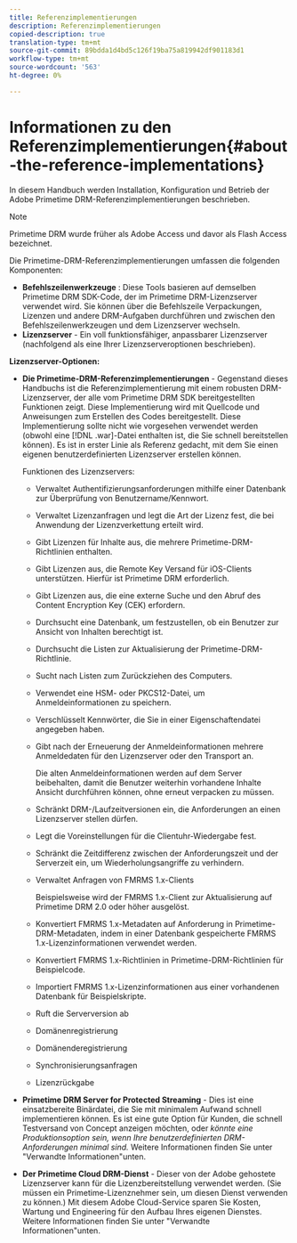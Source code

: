 ```yaml
---
title: Referenzimplementierungen
description: Referenzimplementierungen
copied-description: true
translation-type: tm+mt
source-git-commit: 89bdda1d4bd5c126f19ba75a819942df901183d1
workflow-type: tm+mt
source-wordcount: '563'
ht-degree: 0%

---
```



# Informationen zu den Referenzimplementierungen{#about-the-reference-implementations}

In diesem Handbuch werden Installation, Konfiguration und Betrieb der Adobe Primetime DRM-Referenzimplementierungen beschrieben.

>[!NOTE]
>
>Primetime DRM wurde früher als Adobe Access und davor als Flash Access bezeichnet.

Die Primetime-DRM-Referenzimplementierungen umfassen die folgenden Komponenten:

* **Befehlszeilenwerkzeuge** : Diese Tools basieren auf demselben Primetime DRM SDK-Code, der im Primetime DRM-Lizenzserver verwendet wird. Sie können über die Befehlszeile Verpackungen, Lizenzen und andere DRM-Aufgaben durchführen und zwischen den Befehlszeilenwerkzeugen und dem Lizenzserver wechseln.
* **Lizenzserver**  - Ein voll funktionsfähiger, anpassbarer Lizenzserver (nachfolgend als eine Ihrer Lizenzserveroptionen beschrieben).

**Lizenzserver-Optionen:**

* **Die Primetime-DRM-Referenzimplementierungen**  - Gegenstand dieses Handbuchs ist die Referenzimplementierung mit einem robusten DRM-Lizenzserver, der alle vom Primetime DRM SDK bereitgestellten Funktionen zeigt. Diese Implementierung wird mit Quellcode und Anweisungen zum Erstellen des Codes bereitgestellt. Diese Implementierung sollte nicht wie vorgesehen verwendet werden (obwohl eine [!DNL .war]-Datei enthalten ist, die Sie schnell bereitstellen können). Es ist in erster Linie als Referenz gedacht, mit dem Sie einen eigenen benutzerdefinierten Lizenzserver erstellen können.

   Funktionen des Lizenzservers:

   * Verwaltet Authentifizierungsanforderungen mithilfe einer Datenbank zur Überprüfung von Benutzername/Kennwort.
   * Verwaltet Lizenzanfragen und legt die Art der Lizenz fest, die bei Anwendung der Lizenzverkettung erteilt wird.
   * Gibt Lizenzen für Inhalte aus, die mehrere Primetime-DRM-Richtlinien enthalten.
   * Gibt Lizenzen aus, die Remote Key Versand für iOS-Clients unterstützen. Hierfür ist Primetime DRM erforderlich.
   * Gibt Lizenzen aus, die eine externe Suche und den Abruf des Content Encryption Key (CEK) erfordern.
   * Durchsucht eine Datenbank, um festzustellen, ob ein Benutzer zur Ansicht von Inhalten berechtigt ist.
   * Durchsucht die Listen zur Aktualisierung der Primetime-DRM-Richtlinie.
   * Sucht nach Listen zum Zurückziehen des Computers.
   * Verwendet eine HSM- oder PKCS12-Datei, um Anmeldeinformationen zu speichern.
   * Verschlüsselt Kennwörter, die Sie in einer Eigenschaftendatei angegeben haben.
   * Gibt nach der Erneuerung der Anmeldeinformationen mehrere Anmeldedaten für den Lizenzserver oder den Transport an.

      Die alten Anmeldeinformationen werden auf dem Server beibehalten, damit die Benutzer weiterhin vorhandene Inhalte Ansicht durchführen können, ohne erneut verpacken zu müssen.
   * Schränkt DRM-/Laufzeitversionen ein, die Anforderungen an einen Lizenzserver stellen dürfen.
   * Legt die Voreinstellungen für die Clientuhr-Wiedergabe fest.
   * Schränkt die Zeitdifferenz zwischen der Anforderungszeit und der Serverzeit ein, um Wiederholungsangriffe zu verhindern.
   * Verwaltet Anfragen von FMRMS 1.x-Clients

      Beispielsweise wird der FMRMS 1.x-Client zur Aktualisierung auf Primetime DRM 2.0 oder höher ausgelöst.
   * Konvertiert FMRMS 1.x-Metadaten auf Anforderung in Primetime-DRM-Metadaten, indem in einer Datenbank gespeicherte FMRMS 1.x-Lizenzinformationen verwendet werden.
   * Konvertiert FMRMS 1.x-Richtlinien in Primetime-DRM-Richtlinien für Beispielcode.
   * Importiert FMRMS 1.x-Lizenzinformationen aus einer vorhandenen Datenbank für Beispielskripte.
   * Ruft die Serverversion ab
   * Domänenregistrierung
   * Domänenderegistrierung
   * Synchronisierungsanfragen
   * Lizenzrückgabe

* **Primetime DRM Server for Protected Streaming**  - Dies ist eine einsatzbereite Binärdatei, die Sie mit minimalem Aufwand schnell implementieren können. Es ist eine gute Option für Kunden, die schnell Testversand von Concept anzeigen möchten, oder *könnte eine Produktionsoption sein, wenn Ihre benutzerdefinierten DRM-Anforderungen minimal sind.* Weitere Informationen finden Sie unter &quot;Verwandte Informationen&quot;unten.

* **Der Primetime Cloud DRM-Dienst**  - Dieser von der Adobe gehostete Lizenzserver kann für die Lizenzbereitstellung verwendet werden. (Sie müssen ein Primetime-Lizenznehmer sein, um diesen Dienst verwenden zu können.) Mit diesem Adobe Cloud-Service sparen Sie Kosten, Wartung und Engineering für den Aufbau Ihres eigenen Dienstes. Weitere Informationen finden Sie unter &quot;Verwandte Informationen&quot;unten.

